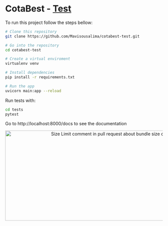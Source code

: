# CotaBest - [Test][cult]

To run this project follow the steps bellow:

```bash
# Clone this repository
git clone https://github.com/Mavisousalima/cotabest-test.git

# Go into the repository
cd cotabest-test

# Create a virtual enviroment
virtualenv venv

# Install dependencies
pip install -r requirements.txt

# Run the app
uvicorn main:app --reload
```

Run tests with:

```bash
cd tests
pytest
```

Go to http://localhost:8000/docs to see the documentation

<p align="center">
<img src="https://i.ibb.co/dQ1fjtG/imagem-2022-11-29-121443978.png"
  alt="Size Limit comment in pull request about bundle size changes"
  width="686" height="289">
</p>

[cult]: http://cultofmartians.com/tasks/size-limit-config.html
